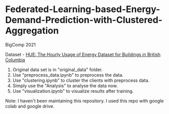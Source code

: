 # Federated-Learning-based-Energy-Demand-Prediction-with-Clustered-Aggregation
BigComp 2021

Dataset - [HUE: The Hourly Usage of Energy Dataset for Buildings in British Columbia](https://www.sciencedirect.com/science/article/pii/S2352340919300939)


1. Original data set is in "original_data" folder.
2. Use "preprocess_data.ipynb" to preprocess the data.
3. Use "clustering.ipynb" to cluster the clients with preprocess data.
4. Simply use the "Analysis" to analyse the data now.
5. Use "visualization.ipynb" to visualize results after training.


Note: I haven't been maintaining this repository. I used this repo with google colab and google drive.

